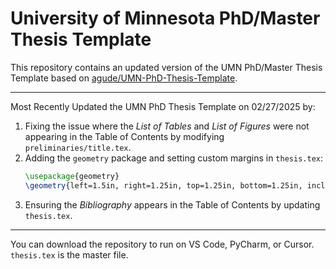 # University of Minnesota PhD/Master Thesis Template

This repository contains an updated version of the UMN PhD/Master Thesis Template based on [agude/UMN-PhD-Thesis-Template](https://github.com/agude/UMN-PhD-Thesis-Template).

---------------------------------------------------------------------------------------------------------------------------------------------------------
Most Recently Updated the UMN PhD Thesis Template on 02/27/2025 by:

1. Fixing the issue where the *List of Tables* and *List of Figures* were not appearing in the Table of Contents by modifying `preliminaries/title.tex`.
2. Adding the `geometry` package and setting custom margins in `thesis.tex`:
   ```latex
   \usepackage{geometry}
   \geometry{left=1.5in, right=1.25in, top=1.25in, bottom=1.25in, includehead, includefoot}
   ```
3. Ensuring the *Bibliography* appears in the Table of Contents by updating `thesis.tex`.
---------------------------------------------------------------------------------------------------------------------------------------------------------

You can download the repository to run on VS Code, PyCharm, or Cursor. `thesis.tex` is the master file.
